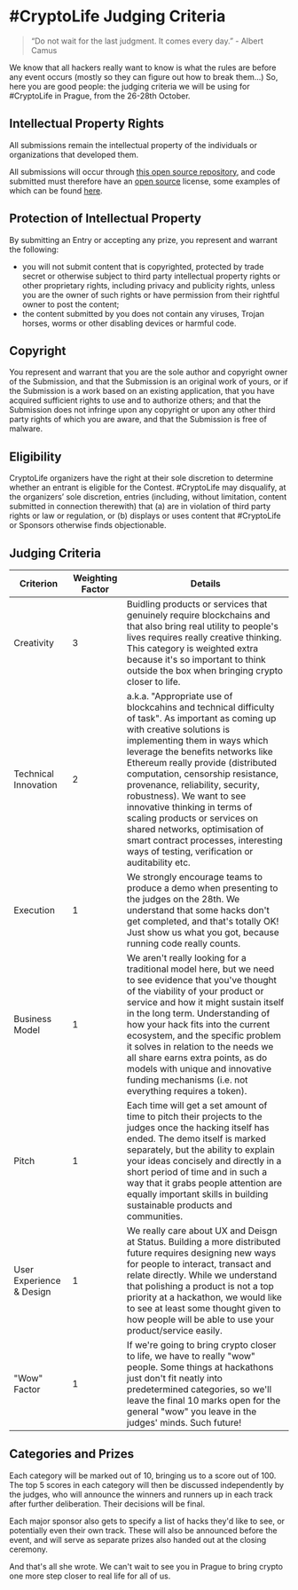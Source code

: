 # #CryptoLife Judging Criteria

> “Do not wait for the last judgment. It comes every day.” - Albert Camus
 
We know that all hackers really want to know is what the rules are before any event occurs (mostly so they can figure out how to break them...) So, here you are good people: the judging criteria we will be using for #CryptoLife in Prague, from the 26-28th October.

## Intellectual Property Rights

All submissions remain the intellectual property of the individuals or organizations that developed them.

All submissions will occur through [this open source repository](https://github.com/status-im/CryptoLife), and code submitted must therefore have an [open source](https://opensource.org/faq) license, some examples of which can be found [here](https://opensource.org/licenses).

## Protection of Intellectual Property

By submitting an Entry or accepting any prize, you represent and warrant the following: 
* you will not submit content that is copyrighted, protected by trade secret or otherwise subject to third party intellectual property rights or other proprietary rights, including privacy and publicity rights, unless you are the owner of such rights or have permission from their rightful owner to post the content; 
* the content submitted by you does not contain any viruses, Trojan horses, worms or other disabling devices or harmful code.

## Copyright

You represent and warrant that you are the sole author and copyright owner of the Submission, and that the Submission is an original work of yours, or if the Submission is a work based on an existing application, that you have acquired sufficient rights to use and to authorize others; and that the Submission does not infringe upon any copyright or upon any other third party rights of which you are aware, and that the Submission is free of malware.

## Eligibility

CryptoLife organizers have the right at their sole discretion to determine whether an entrant is eligible for the Contest. #CryptoLife may disqualify, at the organizers’ sole discretion, entries (including, without limitation, content submitted in connection therewith) that (a) are in violation of third party rights or law or regulation, or (b) displays or uses content that #CryptoLife or Sponsors otherwise finds objectionable.

## Judging Criteria

| Criterion | Weighting Factor | Details |
| -------- | -------- | -------- |
| Creativity     | 3 | Buidling products or services that genuinely require blockchains and that also bring real utility to people's lives requires really creative thinking. This category is weighted extra because it's so important to think outside the box when bringing crypto closer to life.     |
| Technical Innovation| 2 | a.k.a. "Appropriate use of blockcahins and technical difficulty of task". As important as coming up with creative solutions is implementing them in ways which leverage the benefits networks like Ethereum really provide (distributed computation, censorship resistance, provenance, reliability, security, robustness). We want to see innovative thinking in terms of scaling products or services on shared networks, optimisation of smart contract processes, interesting ways of testing, verification or auditability etc. |
| Execution | 1 | We strongly encourage teams to produce a demo when presenting to the judges on the 28th. We understand that some hacks don't get completed, and that's totally OK! Just show us what you got, because running code really counts. |
| Business Model | 1 | We aren't really looking for a traditional model here, but we need to see evidence that you've thought of the viability of your product or service and how it might sustain itself in the long term. Understanding of how your hack fits into the current ecosystem, and the specific problem it solves in relation to the needs we all share earns extra points, as do models with unique and innovative funding mechanisms (i.e. not everything requires a token). |
| Pitch | 1 | Each time will get a set amount of time to pitch their projects to the judges once the hacking itself has ended. The demo itself is marked separately, but the ability to explain your ideas concisely and directly in a short period of time and in such a way that it grabs people attention are equally important skills in building sustainable products and communities. |
User Experience & Design | 1 | We really care about UX and Deisgn at Status. Building a more distributed future requires designing new ways for people to interact, transact and relate directly. While we understand that polishing a product is not a top priority at a hackathon, we would like to see at least some thought given to how people will be able to use your product/service easily. |
"Wow" Factor | 1 | If we're going to bring crypto closer to life, we have to really "wow" people. Some things at hackathons just don't fit neatly into predetermined categories, so we'll leave the final 10 marks open for the general "wow" you leave in the judges' minds. Such future! |

## Categories and Prizes

Each category will be marked out of 10, bringing us to a score out of 100. The top 5 scores in each category will then be discussed independently by the judges, who will announce the winners and runners up in each track after further deliberation. Their decisions will be final.

Each major sponsor also gets to specify a list of hacks they'd like to see, or potentially even their own track. These will also be announced before the event, and will serve as separate prizes also handed out at the closing ceremony.

And that's all she wrote. We can't wait to see you in Prague to bring crypto one more step closer to real life for all of us.

